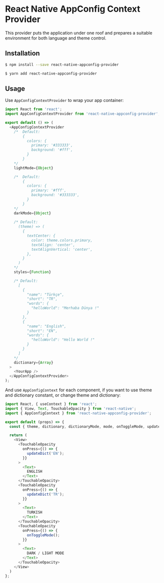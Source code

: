 # React Native AppConfig Context Provider

This provider puts the application under one roof and prepares a suitable environment for both language and theme control.

## Installation

```bash
$ npm install --save react-native-appconfig-provider

$ yarn add react-native-appconfig-provider
```

## Usage

Use `AppConfigContextProvider` to wrap your app container:

```js
import React from 'react';
import AppConfigContextProvider from 'react-native-appconfig-provider';

export default () => (
  <AppConfigContextProvider
    /*  Default:
        {
          colors: {
            primary: '#333333',
            background: '#fff',
          }
        }
    */
    lightMode={Object}

    /*  Default:
        {
          colors: {
            primary: '#fff',
            background: '#333333',
          }
        }
    */
    darkMode={Object}
    
    /* Default:
      (theme) => (
        {
          textCenter: {
            color: theme.colors.primary,
            textAlign: 'center',
            textAlignVertical: 'center',
          },
        }
      )
    */
    styles={Function}

    /* Default:
      [
        {
          "name": "Türkçe",
          "short": "TR",
          "words": {
            "helloWorld": "Merhaba Dünya !"
          }
        },
        {
          "name": "English",
          "short": "EN",
          "words": {
            "helloWorld": "Hello World !"
          }
        }
      ]
    */
    dictionary={Array}
  >
    <YourApp />
  </AppConfigContextProvider>
);
```

And use `AppConfigContext` for each component, if you want to use theme and dictionary constant, or change theme and dictionary:

```js
import React, { useContext } from 'react';
import { View, Text, TouchableOpacity } from 'react-native';
import { AppConfigContext } from 'react-native-appconfig-provider';

export default (props) => {
  const { theme, dictionary, dictionaryMode, mode, onToggleMode, updateDict } = useContext(AppConfigContext);

  return (
    <View>
      <TouchableOpacity 
        onPress={() => {
          updateDict('EN');
        }}
      >
        <Text>
          ENGLISH
        </Text>
      </TouchableOpacity>
      <TouchableOpacity 
        onPress={() => {
          updateDict('TR');
        }}
      >
        <Text>
          TURKISH
        </Text>
      </TouchableOpacity>
      <TouchableOpacity 
        onPress={() => {
          onToggleMode();
        }}
      >
        <Text>
          DARK / LIGHT MODE
        </Text>
      </TouchableOpacity>
    </View>
  )
};
```